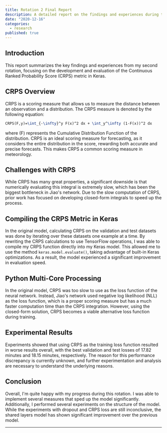 ```yaml
---
title: Rotation 2 Final Report
description: A detailed report on the findings and experiences during the second rotation.
date: "2020-12-16"
categories:
  - research
published: true
---
```


## Introduction

This report summarizes the key findings and experiences from my second rotation, focusing on the development and evaluation of the Continuous Ranked Probability Score (CRPS) metric in Keras.

## CRPS Overview

CRPS is a scoring measure that allows us to measure the distance between an observation and a distribution. The CRPS measure is denoted by the following equation:

```latex
CRPS(F,y)=\int_{-\infty}^y F(x)^2 dx + \int_y^\infty (1-F(x))^2 dx
```

where \(F\) represents the Cumulative Distribution Function of the distribution. CRPS is an ideal scoring measure for forecasting, as it considers the entire distribution in the score, rewarding both accurate and precise forecasts. This makes CRPS a common scoring measure in meteorology.

## Challenges with CRPS

While CRPS has many great properties, a significant downside is that numerically evaluating this integral is extremely slow, which has been the biggest bottleneck in Jiao's network. Due to the slow computation of CRPS, prior work has focused on developing closed-form integrals to speed up the process.

## Compiling the CRPS Metric in Keras

In the original model, calculating CRPS on the validation and test datasets was done by iterating over these datasets one example at a time. By rewriting the CRPS calculations to use TensorFlow operations, I was able to compile my CRPS function directly into my Keras model. This allowed me to use the method `keras.model.evaluate()`, taking advantage of built-in Keras optimizations. As a result, the model experienced a significant improvement in evaluation speed.

## Python Multi-Core Processing

In the original model, CRPS was too slow to use as the loss function of the neural network. Instead, Jiao's network used negative log likelihood (NLL) as the loss function, which is a proper scoring measure but has a much faster computation time than the CRPS integration. However, using the closed-form solution, CRPS becomes a viable alternative loss function during training.

## Experimental Results

Experiments showed that using CRPS as the training loss function resulted in worse results overall, with the best validation and test losses of 17.82 minutes and 18.15 minutes, respectively. The reason for this performance discrepancy is currently unknown, and further experimentation and analysis are necessary to understand the underlying reasons.

## Conclusion

Overall, I'm quite happy with my progress during this rotation. I was able to implement several measures that sped up the model significantly. Additionally, I performed several experiments on the structure of the model. While the experiments with dropout and CRPS loss are still inconclusive, the shared layers model has shown significant improvement over the previous model.

---
